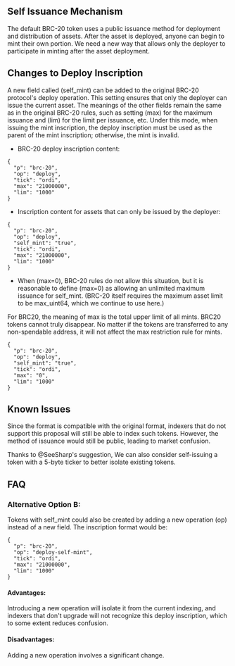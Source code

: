 
## Self Issuance Mechanism

The default BRC-20 token uses a public issuance method for deployment and distribution of assets. After the asset is deployed, anyone can begin to mint their own portion. We need a new way that allows only the deployer to participate in minting after the asset deployment.

## Changes to Deploy Inscription

A new field called (self_mint) can be added to the original BRC-20 protocol's deploy operation. This setting ensures that only the deployer can issue the current asset. The meanings of the other fields remain the same as in the original BRC-20 rules, such as setting (max) for the maximum issuance and (lim) for the limit per issuance, etc.
Under this mode, when issuing the mint inscription, the deploy inscription must be used as the parent of the mint inscription; otherwise, the mint is invalid.

* BRC-20 deploy inscription content:
```
{
  "p": "brc-20",
  "op": "deploy",
  "tick": "ordi",
  "max": "21000000",
  "lim": "1000"
}
```
* Inscription content for assets that can only be issued by the deployer:
```
{
  "p": "brc-20",
  "op": "deploy",
  "self_mint": "true",
  "tick": "ordi",
  "max": "21000000",
  "lim": "1000"
}
```
* When (max=0), BRC-20 rules do not allow this situation, but it is reasonable to define (max=0) as allowing an unlimited maximum issuance for self_mint. (BRC-20 itself requires the maximum asset limit to be max_uint64, which we continue to use here.)

For BRC20, the meaning of max is the total upper limit of all mints. BRC20 tokens cannot truly disappear. No matter if the tokens are transferred to any non-spendable address, it will not affect the max restriction rule for mints.
```
{
  "p": "brc-20",
  "op": "deploy",
  "self_mint": "true",
  "tick": "ordi",
  "max": "0",
  "lim": "1000"
}
```

## Known Issues

Since the format is compatible with the original format, indexers that do not support this proposal will still be able to index such tokens. However, the method of issuance would still be public, leading to market confusion.

Thanks to @SeeSharp's suggestion, We can also consider self-issuing a token with a 5-byte ticker to better isolate existing tokens.

## FAQ

### Alternative Option B:

Tokens with self_mint could also be created by adding a new operation (op) instead of a new field. The inscription format would be:
```
{
  "p": "brc-20",
  "op": "deploy-self-mint",
  "tick": "ordi",
  "max": "21000000",
  "lim": "1000"
}
```



#### Advantages:

Introducing a new operation will isolate it from the current indexing, and indexers that don't upgrade will not recognize this deploy inscription, which to some extent reduces confusion.

#### Disadvantages:

Adding a new operation involves a significant change.
